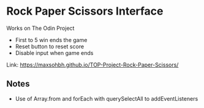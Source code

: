 # Rock Paper Scissors Interface

Works on The Odin Project
- First to 5 win ends the game
- Reset button to reset score
- Disable input when game ends 

Link: 
https://maxsohbh.github.io/TOP-Project-Rock-Paper-Scissors/

## Notes
- Use of Array.from and forEach with querySelectAll to addEventListeners
